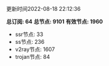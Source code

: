 更新时间2022-08-18 22:12:36

**总订阅: 64**
**总节点: 9101**
**有效节点: 1960**
- ssr节点: 33
- ss节点: 236
- v2ray节点: 1607
- trojan节点: 84
